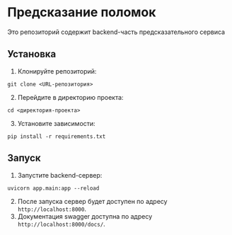 # Предсказание поломок

Это репозиторий содержит backend-часть предсказательного сервиса



## Установка

1. Клонируйте репозиторий:

```shell
git clone <URL-репозитория>
```

2. Перейдите в директорию проекта:

```shell
cd <директория-проекта>
```

3. Установите зависимости:

```shell
pip install -r requirements.txt
```

## Запуск

1. Запустите backend-сервер:

```shell
uvicorn app.main:app --reload
```

2. После запуска сервер будет доступен по адресу `http://localhost:8000`.
3. Документация swagger доступна по адресу `http://localhost:8000/docs/`.
